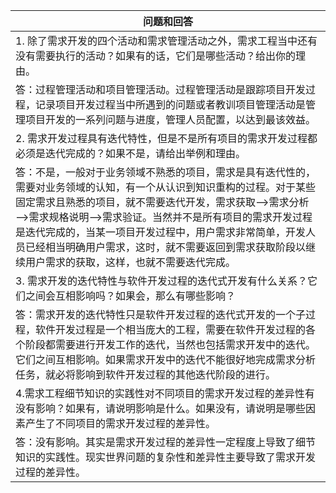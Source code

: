 |问题和回答|
| ------------------------- |
|1.	除了需求开发的四个活动和需求管理活动之外，需求工程当中还有没有需要执行的活动？如果有的话，它们是哪些活动？给出你的理由。
|答：过程管理活动和项目管理活动。过程管理活动是跟踪项目开发过程，记录项目开发过程当中所遇到的问题或者教训项目管理活动是管理项目开发的一系列问题与进度，管理人员配置，以达到最该效益。
|2.	需求开发过程具有迭代特性，但是不是所有项目的需求开发过程都必须是迭代完成的？如果不是，请给出举例和理由。
|答：不是，一般对于业务领域不熟悉的项目，需求是具有迭代性的，需要对业务领域的认知，有一个从认识到知识重构的过程。对于某些固定需求且熟悉的项目，就不需要迭代开发，需求获取——>需求分析——>需求规格说明——>需求验证。当然并不是所有项目的需求开发过程是迭代完成的，当某一项目开发过程中，用户需求非常简单，开发人员已经相当明确用户需求，这时，就不需要返回到需求获取阶段以继续用户需求的获取，这样，也就不需要迭代完成。
|3.	需求开发的迭代特性与软件开发过程的迭代式开发有什么关系？它们之间会互相影响吗？如果会，那么有哪些影响？
|答：需求开发的迭代特性只是软件开发过程的迭代式开发的一个子过程，软件开发过程是一个相当庞大的工程，需要在软件开发过程的各个阶段都需要进行开发工作的迭代，当然也包括需求开发中的迭代。它们之间互相影响。如果需求开发中的迭代不能很好地完成需求分析任务，就必将影响到软件开发过程的其他迭代阶段的进行。
|4.需求工程细节知识的实践性对不同项目的需求开发过程的差异性有没有影响？如果有，请说明影响是什么。如果没有，请说明是哪些因素产生了不同项目的需求开发过程的差异性。
|答：没有影响。其实是需求开发过程的差异性一定程度上导致了细节知识的实践性。现实世界问题的复杂性和差异性主要导致了需求开发过程的差异性。





